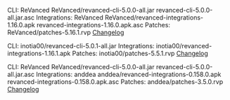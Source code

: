 CLI: ReVanced
ReVanced/revanced-cli-5.0.0-all.jar
revanced-cli-5.0.0-all.jar.asc
Integrations: ReVanced
ReVanced/revanced-integrations-1.16.0.apk
revanced-integrations-1.16.0.apk.asc
Patches: ReVanced/patches-5.16.1.rvp
[Changelog](https://github.com/revanced/revanced-patches/releases/tag/v5.16.1)


CLI: inotia00/revanced-cli-5.0.1-all.jar
Integrations: inotia00/revanced-integrations-1.16.1.apk
Patches: inotia00/patches-5.5.1.rvp
[Changelog](https://github.com/inotia00/revanced-patches/releases/tag/v5.5.1)


CLI: ReVanced
ReVanced/revanced-cli-5.0.0-all.jar
revanced-cli-5.0.0-all.jar.asc
Integrations: anddea
anddea/revanced-integrations-0.158.0.apk
revanced-integrations-0.158.0.apk.asc
Patches: anddea/patches-3.5.0.rvp
[Changelog](https://github.com/anddea/revanced-patches/releases/tag/v3.5.0)
